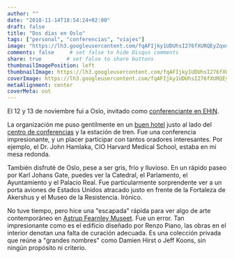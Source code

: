 ```yaml
---
author: ""
date: "2018-11-14T18:54:24+02:00"
draft: false
title: "Dos días en Oslo"
tags: ["personal", "conferencias", "viajes"]
image: "https://lh3.googleusercontent.com/fqAFIjky1UDUhsI276fXURQEyZqxmMhnqxgmSD_F3j70QwIdIC5-qyCk0xHdk4RfaILQa3DdPYbXOFizXSjNCx7vwx7V_B9aICNKDdNJ54rqjzvWnwDGBLCJueI1T51KEOeN_jhRi0Q=w1920-h1080"
comments: false     # set false to hide Disqus comments
share: true        # set false to share buttons
thumbnailImagePosition: left
thumbnailImage: https://lh3.googleusercontent.com/fqAFIjky1UDUhsI276fXURQEyZqxmMhnqxgmSD_F3j70QwIdIC5-qyCk0xHdk4RfaILQa3DdPYbXOFizXSjNCx7vwx7V_B9aICNKDdNJ54rqjzvWnwDGBLCJueI1T51KEOeN_jhRi0Q=w1920-h1080
coverImage: https://lh3.googleusercontent.com/fqAFIjky1UDUhsI276fXURQEyZqxmMhnqxgmSD_F3j70QwIdIC5-qyCk0xHdk4RfaILQa3DdPYbXOFizXSjNCx7vwx7V_B9aICNKDdNJ54rqjzvWnwDGBLCJueI1T51KEOeN_jhRi0Q=w1920-h1080
metaAlignment: center
coverMeta: out
---
```


El 12 y 13 de noviembre fui a Oslo, invitado como [conferenciante en EHiN](https://ehin.no/en/highlights/).

<!--more-->

La organización me puso gentilmente en un [buen hotel](https://www.radissonblu.com/en/plazahotel-oslo) justo al lado del [centro de conferencias](https://www.oslospektrum.no/) y la estación de tren. Fue una conferencia impresionante, y un placer participar con tantos oradores interesantes. Por ejemplo, el Dr. John Hamlaka, CIO Harvard Medical School, estaba en mi mesa redonda.

También disfruté de Oslo, pese a ser gris, frío y lluvioso. En un rápido paseo por Karl Johans Gate, puedes ver la Catedral, el Parlamento, el Ayuntamiento y el Palacio Real. Fue particularmente sorprendente ver a un porta aviones de Estados Unidos atracado justo en frente de la Fortaleza de Akershus y el Museo de la Resistencia. Irónico.

No tuve tiempo, pero hice una "escapada" rápida para ver algo de arte contemporáneo en [Astrup Fearnley Museet](http://www.afmuseet.no/en/hjem). Fue un error. Tan impresionante como es el edificio diseñado por Renzo Piano, las obras en el interior denotan una falta de curación adecuada. Es una colección privada que reúne a "grandes nombres" como Damien Hirst o Jeff Koons, sin ningún propósito ni criterio.

<script src="https://cdn.jsdelivr.net/npm/publicalbum/dist/pa-embed-player.min.js" async></script>
<div class="pa-embed-player" style="width:100%; height:480px; display:none;"
  data-link="https://photos.app.goo.gl/LeHAxJt2xiRn7hYSA"
  data-title="Oslo EHiN 2018"
  data-description="80 new photos · Album by Jorge Cortell">
  <img data-src="https://lh3.googleusercontent.com/ZgCKvdV5T5sDyGkOZvGij9OHnm5uY21npdxsOQwpU1wb4YMaL2qT-Jm3-IOdu2_YmFD2EFd5yvh_uXBBxaQz_qjAghtYB9Drr92f2nN5LOPncW9O30-2YJSK-YFYplKN1p8dYvI8D2k=w1920-h1080" src="" alt="" />
  <img data-src="https://lh3.googleusercontent.com/9vmvAQ8aFjzkSNyXRFuLXPvKOxmFubBNkLRxNVOaNViNBzAUFR2S2-_AGJN2z8qgNlmyMS5bzJMYE0rfyJUrCJVGOtBUNohwvhbtl9hmyJow3AVnqV7XD-FcB-dgoKJdc0UCniOqvX4=w1920-h1080" src="" alt="" />
  <img data-src="https://lh3.googleusercontent.com/bojlcb-nnrhOsUry0X_WaYAL2EXsvMhT7oROlxw9e8BCy9bNyU_nNBuvAbHuPPt3DwJJbCN3hol6MgycDK7YKcvy_fxbK6RyMeK5t8SZXnOKN1Lp8MxuICUZzs94BypCn3uSDHTM9lE=w1920-h1080" src="" alt="" />
  <img data-src="https://lh3.googleusercontent.com/7co2fie58Xz7MOWraKZGX9uKeMAkX0JmhxhW4tN3BMChju891dKBN1krIK4fpTY1vT1yC16VaUfEPQGfBjysfq_Qti8myxjWij4BnUwdLZ9kmycu2-MQX6W7w28kC-gp4z9_0La1p7U=w1920-h1080" src="" alt="" />
  <img data-src="https://lh3.googleusercontent.com/vblgkU7LVf4wJLLPeBNLgBMzhAcmGNsftE_UI_b6KjnPB8ubuP0XzKoEwT72_9Y44AEHz-hjji4jdQJTQANv5N7aUepvQLcVJAEVu9bgazG4gUzJopqMTls1xH1xYETd21gsnIBsmdI=w1920-h1080" src="" alt="" />
  <img data-src="https://lh3.googleusercontent.com/OMfjehdI-jeKkbDMYGpf1mrLDbkwFqD4xHe1KTaT_iVYpt-d_5RN6XpD6DJU_Hd3durYtReemccUCa-EZbsWmVa7PoRtMICvcLXlgk1fTs9BZh389jhFtuapWTgW36JARfZnxEy0EPE=w1920-h1080" src="" alt="" />
  <img data-src="https://lh3.googleusercontent.com/SXfwxs3MEstBI2bTvh7reEyFSP_tUxEwV1rUQ642CgI6H2YQ3qWN7XoM_k_c_TJHK0Fmb8JyBNjuLDapZRDx50NmhgmY872Mfhuc7a2IuU2gQQS-XfT5y_5BMSyT3i3nSCCbz5wLvXg=w1920-h1080" src="" alt="" />
  <img data-src="https://lh3.googleusercontent.com/DgFHwYFfxi2vXFq0MFFM7YQpNkpEZU1etk_e2ldLz9R9RDLPqS2Bo84gfcHjEoD-jk5b11IZlMvA3T7ZMWIpiLyh-HV6GEbqkxgcqCKge7XX8ZeEkHH9ozxm9BsPhK6K9i6aHpcZFg4=w1920-h1080" src="" alt="" />
  <img data-src="https://lh3.googleusercontent.com/G15Sfz0efgjWcGULgyepvRo7Nu6wYBA4U5Sq1OM4u9kpKFQT9PraSNeRBvPu8dgLefnghRvlNTJrdXxy-l4bPIUVp5flUARSeMetPk2t4XzKU96VA_PTdI0RosvGnR44KOrZT5SLlu8=w1920-h1080" src="" alt="" />
  <img data-src="https://lh3.googleusercontent.com/F5zBW4y8oTESRNqwJwBrNljCDvwnQwF98R4ZzlK_cuX3AX0mDC0aWorCRU247snookbOunnCd3aFThtUwt1tJUJHsmxN7s62VE77Ex6wKkmkF7QREr7AbpPDQAoPVsGQybFXGo0kM88=w1920-h1080" src="" alt="" />
  <img data-src="https://lh3.googleusercontent.com/EVbinaE6kHOf9jRGLTDMIcepVinNE-ddlynnM2BRcbke-ZirZ7oAPDvioTNCVwmzkPxuur7H67y5OycXhO30dDLtlTjNeL303wauktGC4T9Za8L6HMBb2KTysdNmKsdtuDu2fF3p8qs=w1920-h1080" src="" alt="" />
  <img data-src="https://lh3.googleusercontent.com/pzBiM-tBIQp2GZ_X5O-jadOoN2TJBinlXBH2eDzDPDpi4gI30EIskIhrAkX_vMPRoiPdsMS3sE-AJNVZiGWcD8BnbOewYMdN3-ecq3LKoSLPNCMQUu-zi15s_IrY95nhtbXyVZlfeVs=w1920-h1080" src="" alt="" />
  <img data-src="https://lh3.googleusercontent.com/fVMW4uXel4uHSOYKQW72f_CdIr0AmKDtxFLn6KeP5pMSQtZ9J89IsBb5b6QHP2ukeVEb2aJus1r73C2EEzCgywOZUiWCo7HpgA9ZqMx7OuQlaKxHPRQzYLWIv0Sq3r16OnGsmxZQFow=w1920-h1080" src="" alt="" />
  <img data-src="https://lh3.googleusercontent.com/OFFtAm8eJpPIOjoeDGADzjBKS-nDRHmYnbaqbxQMNKtzTEGJfMH3_OyELC_QGyWR1aO900MqdIY4SuaCC9WQotBo9U9E4l1LFLL_ASh_jWR3BKYLP_SzH8jgp6F4bzP95Y8YS8gm220=w1920-h1080" src="" alt="" />
  <img data-src="https://lh3.googleusercontent.com/lWwwJ_9VbxEFQtWlkkgnA7C_cqrBpU3COHeWxVN6gKJHnNcvrM3dF5_9D7F-sjfG0TFdmxM6gdSk3Yo3WfeWjOcuaqKUGFHUH01Ts91F6xmtMr4tDKBanNk8pwcHDCFUHwHgZlhqHoQ=w1920-h1080" src="" alt="" />
  <img data-src="https://lh3.googleusercontent.com/ehrpWL7AOyW1Hlr-3QoXuak7ATv9R2idMjNAbFhun4ahgWXZ1NYyXnk7im8Ow010MqMlF4POKsgiWC2ensg0bHgakJck2Gb1yqCg-D1y__2DUCX0sqekcK7m11UVmxSDlXSwddD-XSI=w1920-h1080" src="" alt="" />
  <img data-src="https://lh3.googleusercontent.com/_JLoboTVgalKbGVKt6mtiVaFOyFavv6EVQP0MW2O4diruGh0OKwctPDsoRj8OZPRZVqjUYBuk_rG7qUex0o8xsJQNIlsWq2nCo6AoR4bn6L4PQocPlT6G45klwsTQ_HNhMkCVCjj7jk=w1920-h1080" src="" alt="" />
  <img data-src="https://lh3.googleusercontent.com/QKfRxZq6ySrl926cNYn45agW98rmzfjLdIBH2Ps2WNHw0XT9W5ylXgZTCRf7bRupl5DaOrQKc-D8qKjNRGqaDEo0fX3dzZ6RWH7ukhA4luXt8sdzc0MLwlbJFZHwvP6t4YupJRaPbQY=w1920-h1080" src="" alt="" />
  <img data-src="https://lh3.googleusercontent.com/VCYbeVaGaemniAR66HSvRMrSHd957XhTSCY2A1GvSyv7dBzz9tFnfbMnSNGpJl_kEC-5HLhVSYH-uYytJVUfzOfvJMiNm_tRGj08HiaGZvp9QFjEy2Mkpx8W_-4SHyxFQc54e17zRDM=w1920-h1080" src="" alt="" />
  <img data-src="https://lh3.googleusercontent.com/EDW1rSCS6AMitew7krFKYG_zHbKeqj6KOvcY90RJX6ZX9iYt44rKY4XiY5TKHlmLKZCo1OElD4R4m-4Brla5uXUR-tNS-6ZWx-5BevPYnWzjs1fNkxVwA2fQFlobtgxLkoPH130tUwg=w1920-h1080" src="" alt="" />
  <img data-src="https://lh3.googleusercontent.com/s1uJMjlu2F7tcHwsBDo8sVvnU_vqYTKeJ0H8KDd88IXSj465Q_Hm6V6X4WseJSyXmmaec9cVgphOm4lRSGnLfNMQB4Fp-vuMiX7rtn7f_0PiyA2A5guSLfQL6Ft1WiZWi1rr4l_7Ix0=w1920-h1080" src="" alt="" />
  <img data-src="https://lh3.googleusercontent.com/Zq982tmopEZWD89ofvNrJLh0hEhhfR-N4I3tac_j8bUsRGjcahQii7Te2GSrIf4xcLlPJ6vzVKzZLevs7QgT8iUOUrZp3e0WcSCauGFRMc8vBMkNdF3Rj1VUZN5agNhUOjZayLmC4W8=w1920-h1080" src="" alt="" />
  <img data-src="https://lh3.googleusercontent.com/sScmgRfhrzpMY7lnbm3gM3lGbxY3lwstNHE-Fege3pNbOqd0DIv_4fvN0_NRlwUvV9IAofCK7gngAhuiSqFntpxZbpsyx79OplHckDBmWPfrCfmO3RaGNc1SS3r--7JgvNc_RNTNtXA=w1920-h1080" src="" alt="" />
  <img data-src="https://lh3.googleusercontent.com/BdvkFjOFp_25mBxsrU6zGTIclfNDV5NQgE8yvfcpTJWlPgKUrsoCOkb5kqb_sYKZBqv7kUm_IHIuR6QwiCHhEl5AThJodXI9nW3ritnLTxg4SE_3pRRfsZnMDF6YzLy-0p-zxTVOgDA=w1920-h1080" src="" alt="" />
  <img data-src="https://lh3.googleusercontent.com/UB5p5J_NqPJcM-E4M4TP71p0oDOZYCjrU43U6gBCYIqDuVwTdFiF0H45U9TcOQypQte48TGQ6V-nSZq5ziKBTo3pYSP87I8zjwwfA2QeYl5E22bPMtUHMA4HcuI9nZ9YF0Xxnex-NzI=w1920-h1080" src="" alt="" />
  <img data-src="https://lh3.googleusercontent.com/gOVUzn0-G-rkai_rcVPM3U1LO1z3xz_7YBrFxMEwpnL5zqWusdqKx99kX2TOjoW-xTuvShHjBH_XPvHfkJVaUJZBgUmapllTgHH5lNPMKPWJt_yLBNCzsbkUgKKOiGOtxxVviIL0ft0=w1920-h1080" src="" alt="" />
  <img data-src="https://lh3.googleusercontent.com/Lo__cKDdwM0Xzg6C2MMNVyz_gB6BT-e5DYczPJmolMmqZzwSBKRcb70IkpM-9pyqzU5YVSuFHrbJYcw64TgT_XCtUPH27sKkqZuzxYH4F4c_v_dQTAhheppZlohqLmKWVyigJehxsTM=w1920-h1080" src="" alt="" />
  <img data-src="https://lh3.googleusercontent.com/uj6ikk03sCqiV_ygD8eipT6QFNf_o6BWagtgmIbA11y4RcFyuQFhXFh0Lb0BYPDGIVdbG3doD8wBEQe9mQQ0RGDl-o5h6GHsi5tXio-Hydwutfod0vmCnC8e1fcnm6bxnf_ls5KSJnw=w1920-h1080" src="" alt="" />
  <img data-src="https://lh3.googleusercontent.com/XlX7yPQMiBEXoKsWojxL0gjwwO5Zc_w0avl2OwArx_79RDQFgvErwHtWPKBIt-NrvXP7BgRwc1sJW3376S7-AuvmLoJY7FRHZNRm6R2b6KBZCuivh6-1INKqb6hZQyGKn-tpNRH1QFc=w1920-h1080" src="" alt="" />
  <img data-src="https://lh3.googleusercontent.com/yN4AvWZJ8AQwNu5uxg3XiacK2K2Ubfm606kd4azjDKyoOzqo2ZMMHihw13q4BKryaqwhSEiH1VUbHGJiuj1pKL1ZGhDlv_gCmh6KffhzE0aMPVpOqsKV3vsKKw3oCBW3WFwJpoxqrC8=w1920-h1080" src="" alt="" />
  <img data-src="https://lh3.googleusercontent.com/OflVznSp-i02ksCZ9SBCL5Uq4b3AJ6Qx_SSjSarfidxJgVtJny28HmXIcd9YeEysg37Q5chdvqGxcWyKlfyigE4tu2z0kd4uH9-lKCc-wgC4olYK7LR1DYAeQ1-6drSbZ8M_mIS2Gcw=w1920-h1080" src="" alt="" />
  <img data-src="https://lh3.googleusercontent.com/H_KTFUd12DZCDRjNWpmuWnCoBXjzSGhKCL0zoY66-38R6xmCaQxHjN5IvI0VGI1mjxWa6oiFOBVLidoXZCoSTIEELs9j1lKp5uk96htpVD82B2b2Y8NNSqf9jszrKdp5Yw-pFXkQBpc=w1920-h1080" src="" alt="" />
  <img data-src="https://lh3.googleusercontent.com/FMZlRsIdRLXyHRHheoYcxyxC4G7uSptM4Onj0Q1Hvky3A5VtGxGC7SSsDtQLZ2kvNBCkgl8wHgDZrxcbQiDqvpZsDIccUyZ0j17emqd9VxMoWlVqVvT-P9YFPOqnbmaVFhB5itK5w20=w1920-h1080" src="" alt="" />
  <img data-src="https://lh3.googleusercontent.com/yZEjFcnIMohYWu5yl7tonv3PyOwUD_JOKbK-ALlBS5xFC3yrAwn9NQnaNwBXZIQ5Nb8HHdURL1_qvqe_UQscMVt_7epYsICjxp2XkOTTPwdhvv5aOc0Yx2wqLw4ewqtAOUUQYeIkPG0=w1920-h1080" src="" alt="" />
  <img data-src="https://lh3.googleusercontent.com/hg6FuLn1UOCarSoaArhOuVN-_wD-D2gXMVmESz9_RfVHrnAFdYc1hnHTp6ORJLw_-nSBzuCSEOGKQleBKRdst9DM3sxKfd-xc_qfo_wGu6V-rID_B4xKnf5mlNHK_PXnsrhzwMQeMIE=w1920-h1080" src="" alt="" />
  <img data-src="https://lh3.googleusercontent.com/Gdol5HxA6ZJiO9pXNYTQKsyfImDuc7eNpnNCZipY-DhutIqkrWtGQg65C0SIQTusXUUmolnUkWSu-4O3tCvmwdr_BUemxzg3DftqO5_3PKpVwCk1VrLdfa7ZdVM5TZdGI_tan3pIEvU=w1920-h1080" src="" alt="" />
  <img data-src="https://lh3.googleusercontent.com/e4kJpo2IxDCLdqU6y6YktIlpbZFp7tkvia961O3N43V4_TlmLojMmuD8X_8KXpgom--iSdLrswhFAeTokknHZPjNy2BAXYvVJ0hX6MyNSnZZ5QrXXjusg2jZXD3WGOR0Dt5lgU80ToA=w1920-h1080" src="" alt="" />
  <img data-src="https://lh3.googleusercontent.com/SSfzQdrxYHscgiz_XpgqypcCLm2RG8RQonf4Y2KByQv2Ld82rrgclJvjYmMKx7Tge-fc_9__tdC8Ih_66E4BtaX0sUaDDhSvgkpiWF1b6iVuMTaBiFiw4z_LX7EIf4v-hDfyg72WG8k=w1920-h1080" src="" alt="" />
  <img data-src="https://lh3.googleusercontent.com/1B49CcgRlXpUaO5x5SPIxcTWRhRqujGXRfGNXOswlnVIEZ38C1h792g2TADkndW2AdfhWKxsnVke57mCg1V7YYur2wS0N37s11Sqsetm-fdEL2VmokOt5I_c-l56jgVA546w7uhEeVs=w1920-h1080" src="" alt="" />
  <img data-src="https://lh3.googleusercontent.com/y0Ya63zxzH1M65YOHuR6F7hX-Ls6VMQkRuzxeA2E_pqUqHpRecVDcnMpF8ejOY06oAr0rqcilVa3SALOtCvoTk1o_VAT0Sdeh9aVDarT-uVaVSWtTQHUWjIYuisX_vAkI9SIL1FwzD8=w1920-h1080" src="" alt="" />
  <img data-src="https://lh3.googleusercontent.com/lDZtmqSd0JjNh2Shnef17K83X_J4MYXpE4U8EsIDtw_Ju8LFaWDrObk2LxJXb3QhFlAw3HAfYdwpdpu69LrAh_AzR_7T8nYlRiD84vvlP2ebKtIeftZdQi1Er0PT88kRmafCvafZvJo=w1920-h1080" src="" alt="" />
  <img data-src="https://lh3.googleusercontent.com/MQ17-ZOo95J2dan6fvX4LFxS2T1VY9iXPVgF84lbfC3qywtnZWXG2UBx033-B0NdWww7sF2cjbWImmAtHLmJg1kcfYgnS9Zobpp2hUP9SlHq8ToTDOpnyVfTXDMLIK2fp95D8xlrmLE=w1920-h1080" src="" alt="" />
  <img data-src="https://lh3.googleusercontent.com/S2EqFZ9ym841feKyXXFpR7sBCotGjoh6t3d-_rSHEksquYovpt5pD58tSRnPqO8EU_ac1yKhE6DI3lko3DX3QfpkImqHSs7J_S2aZLtvUFzVbS41ZBdu0L0OIXMNtnjlinw0qvJIDOg=w1920-h1080" src="" alt="" />
  <img data-src="https://lh3.googleusercontent.com/S8rSVL-zCidcu2Mb0eQhyJ1Br0U9hY57Ne0DfP5GCLjn4ZhJPEPm7ZFS5Iogp4GTEfAMwl3fOaI4qqIoEZxF8-g6Hw4MUlORPW2CJFf9DX0CJTq12YnwswAayYXapygyehi1IwmVK_8=w1920-h1080" src="" alt="" />
  <img data-src="https://lh3.googleusercontent.com/Qjk9vxXLF0X1sTy7x1RZUqxmmSyXtFgZoiifxqZwom-TuH7W1E3-wgS0Z8uTWPoIjHSn7NorcQ-MPUU8tVIPllSg4o7Fz2rh2TxiCVSzBQ3uIQlAHUEG-ahKiNOGitGbUI-ocrasN2o=w1920-h1080" src="" alt="" />
  <img data-src="https://lh3.googleusercontent.com/uEThJoqkSKRByR47MgmD_rF3mIjYc7GLV2WhgZEEpo0ZdG1ElB716vzO2zrkEemXWmhLSjisDS-M8q5jfPPbHCbAYksjDfiwlrFxZoNed2PtLcfjLhfWEyyaCXu5EnUBuAeagx2Loec=w1920-h1080" src="" alt="" />
  <img data-src="https://lh3.googleusercontent.com/cmGGu0cJf2aO8D9BWE2lSCvBTGuDA8XGX9c26xs5wxY6y5QxQ5v5MUSOxe8LeZV5cjK1E-qODZBldw17WaIDn0c98u2tolj5TxAn4h0JJu9bML5N8kBT7HXQHeTM069TItCZWc16SUg=w1920-h1080" src="" alt="" />
  <img data-src="https://lh3.googleusercontent.com/yNy9nBn6ez4tWH_W5zQhIms3tA0Kc6D4kUsRZ0N_4a73jD_U8iYPnQrxdldJpAvZKudIUqw_I9GegX2B9tyxmDGr2ln5AnMWLxmHqP4hNHS_ybyc5-hJwM7qf6WskrZWNLEOZzm3EPg=w1920-h1080" src="" alt="" />
  <img data-src="https://lh3.googleusercontent.com/Q8bxtea2aLdKxcHUJc_RPPsyd2BEnXzPiHPAwj8eoAHDvYmLC1_US_qMcyfllWbMTahBsCmhCFOwv11m6CI67r9qUJzp-nKHkZx6E6HNCzSEZZTXdE4uLMQjZG0cRXhB0YzhkriEvmc=w1920-h1080" src="" alt="" />
  <img data-src="https://lh3.googleusercontent.com/I4RUKq3cIbW6aSbL5LUrOePmpk_kPP7wBiC2uKwHVyp3aDXXOZfwKPhmFaDe-Yi4W-692IOc3W7lst38vXPv6DbXrq142MP5iA5L0aAifO45vjd1ykSL5eoFPvk2dxN5Zf0-_x2ZZYw=w1920-h1080" src="" alt="" />
  <img data-src="https://lh3.googleusercontent.com/Tb_wTpoWrJX1xHMAtRtOyRNzNwrEMx0vLsXxO_HGq8oZ56h9ect_hGCXpM6Gn7kN3meZKTBy2Fz6q70v-nVuGcRPWNY_S-Rer8_INFufaNPCYDPWKHHA6FnvHXqybEfqsRsqflQ013g=w1920-h1080" src="" alt="" />
  <img data-src="https://lh3.googleusercontent.com/ITLDi8rGh2j_PoJA2W4HANcrYIDKQy0Yx0ooVQUJ2iOFBv8fopDh3KBZ4KEJ08l4r85-N-ag0MA0G7_IFBDatqrnBOClDp7EbeTb3hgyK5r7fkn2bFJ0swcQzP5z4Mkw250Kcfys-78=w1920-h1080" src="" alt="" />
  <img data-src="https://lh3.googleusercontent.com/Acy8d0OsihZXOlJ5G_DFpUj_qLFjR5VoXp_5dlFpOILKE_vIJYRDG4JE2j0Vz1AFQkZ5ziQaclu7EJLkXI1yRZ-ttoiclDSjZHQVDnNdR3sdsgxOrHHHGJVR0gL7utGqQaDe3QBbobg=w1920-h1080" src="" alt="" />
  <img data-src="https://lh3.googleusercontent.com/ylPlU78CSRXi4ObUpHmJhhkf6YMY-DRMfwi6NHDs1b6_dMZc04BtZx7dDfDHgMEKyPAg2rYy4P7hqvfcTZQKhgZUlh3tYiWt6Ha3S2Iv5mRi5BUHwKTT0d1jcOogQQJ0XFfJOaRuh2M=w1920-h1080" src="" alt="" />
  <img data-src="https://lh3.googleusercontent.com/vJPy9TT6aveG9mTdk53-xLqPAPaoO2Z5-qZ2-RZTGSTVKjlxUOEKJk6XxaSUhvewxNTmc4b0AUFFnmVf6H5jfg54TMWaaH6RAgs-DdPendlxggdhEwLYujKe4UKPViMBuKh6T8_9-lM=w1920-h1080" src="" alt="" />
  <img data-src="https://lh3.googleusercontent.com/8lHtQuk5gR2Kv-N1srLL4HGOWuNvO-bzl6tMBaIgFWV7yx-sjUYo1Ph750e80xFwIzB1F-YvJI55lcODt5YEEvuwdHaIVJAmWcu73KUYz4olEh8RMaXlDjVs0Yi9ve7eAt6wqBYdmXs=w1920-h1080" src="" alt="" />
  <img data-src="https://lh3.googleusercontent.com/V2QNvlb-Fi-x-vKCMW767tSjHZPck_4gHoDbePZKKQ8V7dPncgZ2723fp2zB6nxNj2jcBmay1J2rRey6f5i1bsGWIOPP3EFUARC2zIJlEIENahCRh4yFEtkXAM7UIOiDOrUsFTFl2Yk=w1920-h1080" src="" alt="" />
  <img data-src="https://lh3.googleusercontent.com/1-0RFXKA1HHRpO9xGk3uJlbhtpX1nghIo_RxJHw7OaFaiCPoppz76jS5PrtyNfwI444oAkMEFMRuOywdsoP-GWgZjAK0ijbLnjt79prB1Q1rEpL7ymbhNe7Z6lZPEiu0g4XY2lANxTM=w1920-h1080" src="" alt="" />
  <img data-src="https://lh3.googleusercontent.com/u5SRzsXHLh3QIvkJbdl5JDk_xDNxRZ3WezlqbauGFb3i8WkHyVyZe7Z2jOWAqLTtew0OrkdfpE7g8ISPw3f-BpU7HpouSlA-CLbA-kq_SnYxKVB7Q0IoIs0NchuQDGGUGWT-9jH5IYc=w1920-h1080" src="" alt="" />
  <img data-src="https://lh3.googleusercontent.com/sbB8vNgJl40eCRpdXyGAvsqNBfENsf-YclWu5zd-PsZFyUSpUtSVsVXD3Y10yveID5Dj9mfDdTusEP5yVLJ9tTL80RTP8hjKVs6xezTtAOWEaWP9SM6zNd1yOMofK3Ew34mQU70Y6JA=w1920-h1080" src="" alt="" />
  <img data-src="https://lh3.googleusercontent.com/bNZUsEiT2ebD99_QZUpcq_RdSLNsUrOMc53plqjCFL7F2lgL7HacGGX06_jj7F8Vx8QL9-YKaeOljl2U9fjqacoGMm4suaw_baWhnG7ouJKPVPq6O_5vDgeBinPw6o8ZUZnbSQ5NVhs=w1920-h1080" src="" alt="" />
  <img data-src="https://lh3.googleusercontent.com/hOj72mPQ4k4-lU_65QpcZrD6P1N8vBt6xAJMkIPMOhaOH6AEagfxnRnP9TXcob-JqSwWyJUfi0Nm6RgzM2AEHunYwnhvQ2PRnRG6b3xty3jAVfC5i0cjJfT2Q6QVifQIpErwV9UXOW4=w1920-h1080" src="" alt="" />
  <img data-src="https://lh3.googleusercontent.com/XzHkdKW_NXngHjJvYt8K8chMcoxh8tEolBwFJz_2RzhJu2eLHHpnmrs057WmeHwnk6PGMhLPZFxX8vpIxTGgxcF9e-7foHqYa20t2rYYhhFRUPUAoXmlSKuVc_ork-eFYDTT-Ygtpbc=w1920-h1080" src="" alt="" />
  <img data-src="https://lh3.googleusercontent.com/xPCT8SbsvyFVH-mRFMiI9zGXJ-oe-8qhGcNXe536IiDcw3UKpRG0mxNRw3ot6NVM08XlkbCsTjqMJ_boRn15fLuk5H-Eb-36uAyKq9QMZ3A0Yc7sCEc2NUVpomUGKs0rV2yY7DbnJ84=w1920-h1080" src="" alt="" />
  <img data-src="https://lh3.googleusercontent.com/qKMNJ9CMLVf3wcejRT7yaT0bTnLbKMaxfXYvIqUY3xRRQEeiObi18gz4ppb3EYTs8OdSoJrusdApgAlOmPUTzj_4VDlDUXWTzQ2PsInrhcR5ii6WbEOmmsMYpTLO5GHDK36Vpoq0fK0=w1920-h1080" src="" alt="" />
  <img data-src="https://lh3.googleusercontent.com/i1DJzQgMkZrKovTpozXbSSXsjDTvunY_5zncw5g9tIFOijd6yYHXgM4XG4ZxRqJn08zZkifgXRrFOwnaFYl623doGgIbcKC8__vVNaNG7asjNUuqOCmLNuovg8zc3kujW6GsqxivWkg=w1920-h1080" src="" alt="" />
  <img data-src="https://lh3.googleusercontent.com/K7EY2GlU3M5hkayI8ZiWu0gH_1EAJYL5R5JLvHB4yiguitrFQmp3SYzkSP0R4USgfMLOFnbF2mu7FTioOwj97nsYBZiBf3DIzj9fJpngyYS0JJoirXLnzUbGFuT7E62NlsFspFRzpBo=w1920-h1080" src="" alt="" />
  <img data-src="https://lh3.googleusercontent.com/s606E0uWWwJr9W_JMiwB4CLUYbCQjsNprM5dRI91gvT8zmB9w_2JJOZl74jURCPRzT21BJ6wULQMFeJwc_VLglSEUOxNn4gI_hUgVO8TrPIn-tI8LINpjdIRs90bs4X9v21-mbehPqY=w1920-h1080" src="" alt="" />
  <img data-src="https://lh3.googleusercontent.com/4zDxCumAqrQJFvOGMAWbQKJzEzhiDQ9ugJom086ydb7PnfWBiglpOaZIQWqnh4lYEpeqsOfYDoCx2HouZhZkyPQYAztQwOMMiv74A1VcssgNFK35-jcnHRFLQa6XzSCMXPmHo1f5xjs=w1920-h1080" src="" alt="" />
  <img data-src="https://lh3.googleusercontent.com/oqufkvJY30ImqcMkD8S5bkqpTTwB0zbOd8ys0hPGFGrMGBEsOiIF3qJYBI4tWw7jn4GYbJ7krurg_HDvYnW-ydsaClFfvxRnU2UkG0QhTcZyY3a0fpXAqJrJ3Hwb0fnfJ6OfeLqcUFo=w1920-h1080" src="" alt="" />
  <img data-src="https://lh3.googleusercontent.com/d617zMTtoowlRjrLVU1mlBqsC3LdeMQHDYQFX4HXe3C3c4UMOuLtOCiHObl8zGtoWqOkTcG8Y_wKqa3dpSVGQU5S64ZsTMBFYLwwiKxB-NPhVzK900VCh0mjhvH6vXWy0xyz9Ir6wXs=w1920-h1080" src="" alt="" />
  <img data-src="https://lh3.googleusercontent.com/vKTXJtikUFG0KfvSgicKJT4mDaMIuYfkIqFOm6buHnwTpudT9CC8hXJMmyfHLSBITVGg5Yl_K273sDx2mYDDldb4mTDkjFTvXlg0IwwcGVxLY_ecSCSsuWXaZEcvTdX7EVZWkV-5ukA=w1920-h1080" src="" alt="" />
  <img data-src="https://lh3.googleusercontent.com/cuZvlkIxUYdnXxG8sOx6J59eOSiRe0AQ7W5Y22SYi7UUQ8DbI_AQAfe8EV_IA17ipSCgzKAw9q9JlgUi8WnApYi6WfuT-SYKVDp-r9ECndAWu7qTRrV16TmPuw0U2X1f5eGMfYPYWHw=w1920-h1080" src="" alt="" />
  <img data-src="https://lh3.googleusercontent.com/fWMWxm5ogj_l9LcLg_XCrwi1ddT-XsBIXQRAam-3mFgy8k1GiDplWlJfLr_G1MS1l2kYxtvkOR5LXig_xco_W9ghzYKRfXFfUjllUfiISWPN1TkFXltMPuKLdy80VBO5KhOKcTlcoQg=w1920-h1080" src="" alt="" />
  <img data-src="https://lh3.googleusercontent.com/X7snyu_8NDqLOULrtSmfwvNV2EkZSQuwSHojqTo7cOyrnHGtbosbht_Mg0svOhY50i3bUKFAMsYF72vILL102VXeoK01fpVgceMArcacXjZTpt72Qd1ITmAf32mNeygydK9oaYoyasc=w1920-h1080" src="" alt="" />
  <img data-src="https://lh3.googleusercontent.com/fCZET-UylyjbE6EWq_0SxCl3mDUQx2b1JUw9CJpVVR0tdTghnRg5MlVw6hoVRXTX_6UBWIjW7cRwP1svWNYGtqXUr1aNheeP-Fs43RWx2Vpc1zC5abW6dgWy11dFJRR_x5RSW9n4HH4=w1920-h1080" src="" alt="" />
  <img data-src="https://lh3.googleusercontent.com/hdd7u3sbJhKTy-HWya_QjmI0HREsyVfLJFFPU-eBgIx7GVB4BRpBmvNLCqmJ67mywWMiHcc9Fhgs0jyKySlHNqO8AL2T0CYHzlJ_VGOjoiYBBdxTPoYQ0SAcYWkzmwR_6FFfkgUaRmA=w1920-h1080" src="" alt="" />
  <img data-src="https://lh3.googleusercontent.com/8UUhvGXeGVxBLCYegfUqpiyruYuf7Etz-3-Vc5_DjTXE00AWsBN7GsoDUgbblOICVK4ijYupoQXF3ML6G7dKLYF7-D1sAsJc2L3WlCPV6OQdMZ0j-s7V9J_MiThYIfnieNpqCJo62wQ=w1920-h1080" src="" alt="" />
  <img data-src="https://lh3.googleusercontent.com/YZrxldWJcimU1rdf0jvpRi96OvSPMAbsyN61neBlKFlbdmD3W1WNY1HYttsUNFAN8XaBNC1Gys8XM6ivslfCDPkAyHe0LZ62oPbNTABBm-DrIxru1YbP_N0pfbXHSFESLqrKjKT3wF8=w1920-h1080" src="" alt="" />
  <img data-src="https://lh3.googleusercontent.com/wYrWssgwOT6FzjrOnoXqlgUzwnyoO4McbeJzGuSwUY5sl1VMH-d6AqRG4ezRPRXGoYocfXJd1Imi46zejx2Rf3y7zSm90wNz7UgNJbKLGr0m5HtSfU6059n06IbmLhusq9z1QatlHB0=w1920-h1080" src="" alt="" />
</div>
